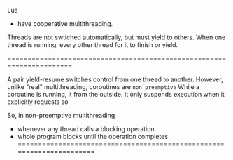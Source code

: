 Lua 
- have cooperative multithreading. 

Threads are not swtiched automatically, but must yield to others. 
When one thread is running, every other thread <MUST WAIT> for it to finish or yield.

======================================================================


A pair yield-resume switches control from one thread to another. 
However, unlike "real" multithreading, coroutines are `non preemptive`
While a coroutine is running, it <cannot be stopped> from the outside. 
It only suspends execution when it explicitly requests so

So, in non-preemptive multithreading
- whenever any thread calls a blocking operation
- whole program blocks until the operation completes
======================================================================